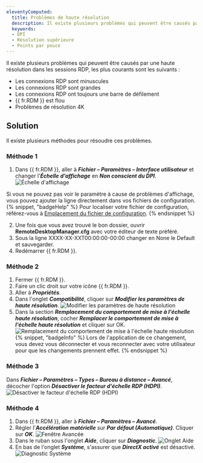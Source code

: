 ```yaml
---
eleventyComputed:
  title: Problèmes de haute résolution
  description: Il existe plusieurs problèmes qui peuvent être causés par une haute résolution dans les sessions RDP.
  keywords:
  - DPI
  - Résolution supérieure
  - Points par pouce
---
```

Il existe plusieurs problèmes qui peuvent être causés par une haute résolution dans les sessions RDP, les plus courants sont les suivants :
* Les connexions RDP sont minuscules
* Les connexions RDP sont grandes
* Les connexions RDP ont toujours une barre de défilement
* {{ fr.RDM }} est flou
* Problèmes de résolution 4K
## Solution
Il existe plusieurs méthodes pour résoudre ces problèmes.
### Méthode 1
1. Dans {{ fr.RDM }}, aller à ***Fichier – Paramètres – Interface utilisateur*** et changer l'***Échelle d'affichage*** en ***Non conscient du DPI***.
![Échelle d'affichage](https://cdnweb.devolutions.net/docs/docs_en_kb_KB4994.png)

Si vous ne pouvez pas voir le paramètre à cause de problèmes d'affichage, vous pouvez ajouter la ligne directement dans vos fichiers de configuration.
{% snippet, "badgeHelp" %}
Pour localiser votre fichier de configuration, référez-vous à [Emplacement du fichier de configuration](/rdm/mac/kb/rdm-windows/knowledge-base/locating-configuration-file/).
{% endsnippet %}

2. Une fois que vous avez trouvé le bon dossier, ouvrir **RemoteDesktopManager.cfg** avec votre éditeur de texte préféré.
3. Sous la ligne <CreationDate>XXXX-XX-XXT00:00:00-00:00</CreationDate> changer en None le <DPIAwareness>Default</DPIAwareness> et sauvegarder.
4. Redémarrer {{ fr.RDM }}.
### Méthode 2
1. Fermer {{ fr.RDM }}.
1. Faire un clic droit sur votre icône {{ fr.RDM }}.
1. Aller à ***Propriétés***.
1. Dans l'onglet ***Compatibilité***, cliquer sur ***Modifier les paramètres de haute résolution***.
![Modifier les paramètres de haute résolution](https://cdnweb.devolutions.net/docs/docs_en_kb_KB4995.png)
1. Dans la section ***Remplacement du comportement de mise à l'échelle haute résolution***, cocher ***Remplacer le comportement de mise à l'échelle haute résolution*** et cliquer sur OK.
![Remplacement du comportement de mise à l'échelle haute résolution](https://cdnweb.devolutions.net/docs/docs_en_kb_KB4996.png)
{% snippet, "badgeInfo" %}
Lors de l'application de ce changement, vous devez vous déconnecter et vous reconnecter avec votre utilisateur pour que les changements prennent effet.
{% endsnippet %}

### Méthode 3
Dans ***Fichier – Paramètres – Types – Bureau à distance – Avancé***, décocher l'option ***Désactiver le facteur d'échelle RDP (HDPI)***.
![Désactiver le facteur d'échelle RDP (HDPI)](https://cdnweb.devolutions.net/docs/docs_en_kb_KB6004.png)

### Méthode 4

1. Dans {{ fr.RDM }}, aller à ***Fichier – Paramètres – Avancé***.
1. Régler l'***Accélération matérielle*** sur ***Par défaut (Automatique)***. Cliquer sur ***OK***.
![Fenêtre Avancée](https://cdnweb.devolutions.net/docs/docs_en_kb_KB6001.png)
1. Dans le ruban sous l'onglet ***Aide***, cliquer sur ***Diagnostic***.
![Onglet Aide](https://cdnweb.devolutions.net/docs/docs_en_kb_KB6003.png)
1. En bas de l'onglet ***Système***, s'assurer que ***DirectX activé*** est désactivé.
![Diagnostic Système](https://cdnweb.devolutions.net/docs/docs_en_kb_KB6002.png)

